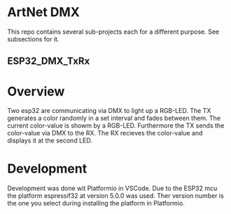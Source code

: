 # ArtNet DMX
This repo contains several sub-projects each for a different purpose. See subsections for it.

## ESP32_DMX_TxRx
# Overview
Two esp32 are communicating via DMX to light up a RGB-LED. The TX generates a color randomly in a set interval and fades between them. The current color-value is showm by a RGB-LED. Furthermore the TX sends the color-value via DMX to the RX. The RX recieves the color-value and displays it at the second LED.

# Development
Development was done wit Platformio in VSCode. Due to the ESP32 mcu the platform espressif32 at version 5.0.0 was used. Ther version number is the one you select during installing the platform in Platformio. 
